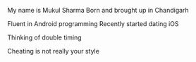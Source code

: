 My name is Mukul Sharma
Born and brought up in Chandigarh

Fluent in Android programming
Recently started dating iOS

Thinking of double timing

Cheating is not really your style
